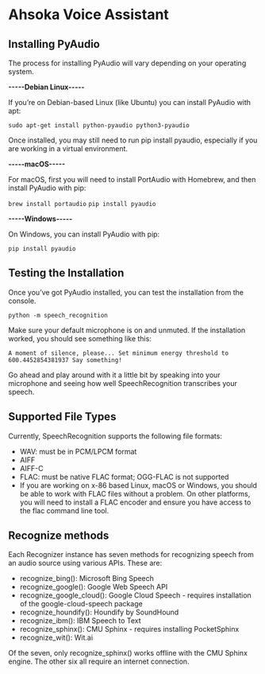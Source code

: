 # Ahsoka Voice Assistant

## Installing PyAudio
The process for installing PyAudio will vary depending on your operating system.

**-----Debian Linux-----**

If you’re on Debian-based Linux (like Ubuntu) you can install PyAudio with apt:
   
`sudo apt-get install python-pyaudio python3-pyaudio`
   
Once installed, you may still need to run pip install pyaudio, especially if you are working in a virtual environment.

**-----macOS-----**

For macOS, first you will need to install PortAudio with Homebrew, and then install PyAudio with pip:

`brew install portaudio`
`pip install pyaudio`

**-----Windows-----**

On Windows, you can install PyAudio with pip:

`pip install pyaudio`

## Testing the Installation
Once you’ve got PyAudio installed, you can test the installation from the console.

`python -m speech_recognition`

Make sure your default microphone is on and unmuted. If the installation worked, you should see something like this:

`A moment of silence, please...
Set minimum energy threshold to 600.4452854381937
Say something!`

Go ahead and play around with it a little bit by speaking into your microphone and seeing how well SpeechRecognition transcribes your speech.

## Supported File Types

Currently, SpeechRecognition supports the following file formats:

- WAV: must be in PCM/LPCM format
- AIFF
- AIFF-C
- FLAC: must be native FLAC format; OGG-FLAC is not supported
- If you are working on x-86 based Linux, macOS or Windows, you should be able to work with FLAC files without a problem. On other platforms, you will need to install a FLAC encoder and ensure you have access to the flac command line tool.

## Recognize methods

Each Recognizer instance has seven methods for recognizing speech from an audio source using various APIs.
These are:
- recognize_bing(): Microsoft Bing Speech
- recognize_google(): Google Web Speech API
- recognize_google_cloud(): Google Cloud Speech - requires installation of the google-cloud-speech package
- recognize_houndify(): Houndify by SoundHound
- recognize_ibm(): IBM Speech to Text
- recognize_sphinx(): CMU Sphinx - requires installing PocketSphinx
- recognize_wit(): Wit.ai

Of the seven, only recognize_sphinx() works offline with the CMU Sphinx engine. The other six all require an internet connection.
